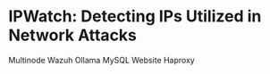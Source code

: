 # IPWatch: Detecting IPs Utilized in Network Attacks



Multinode Wazuh
Ollama
MySQL
Website
Haproxy
